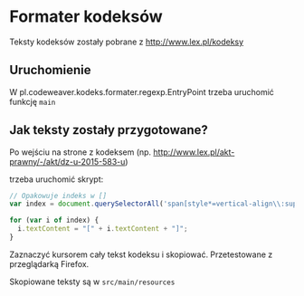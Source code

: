 # Formater kodeksów

Teksty kodeksów zostały pobrane z http://www.lex.pl/kodeksy

## Uruchomienie

W pl.codeweaver.kodeks.formater.regexp.EntryPoint trzeba uruchomić funkcję `main`

## Jak teksty zostały przygotowane?

Po wejściu na strone z kodeksem (np. http://www.lex.pl/akt-prawny/-/akt/dz-u-2015-583-u)

trzeba uruchomić skrypt:
```javascript
// Opakowuje indeks w []
var index = document.querySelectorAll('span[style*=vertical-align\\:super\\;font-size\\:smaller\\;]');

for (var i of index) {
  i.textContent = "[" + i.textContent + "]";
}
```

Zaznaczyć kursorem cały tekst kodeksu i skopiować. Przetestowane z przeglądarką Firefox.

Skopiowane teksty są w `src/main/resources`